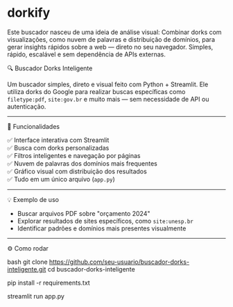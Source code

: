 # dorkify
Este buscador nasceu de uma ideia de análise visual: Combinar dorks com visualizações, como nuvem de palavras e distribuição de domínios, para gerar insights rápidos sobre a web — direto no seu navegador. Simples, rápido, escalável e sem dependência de APIs externas.

 🔍 Buscador Dorks Inteligente

Um buscador simples, direto e visual feito com Python + Streamlit. Ele utiliza dorks do Google para realizar buscas específicas como `filetype:pdf`, `site:gov.br` e muito mais — sem necessidade de API ou autenticação.

___

 🚀 Funcionalidades

✅ Interface interativa com Streamlit  
✅ Busca com dorks personalizadas  
✅ Filtros inteligentes e navegação por páginas  
✅ Nuvem de palavras dos domínios mais frequentes  
✅ Gráfico visual com distribuição dos resultados  
✅ Tudo em um único arquivo (`app.py`)

___

 💡 Exemplo de uso

- Buscar arquivos PDF sobre "orçamento 2024"
- Explorar resultados de sites específicos, como `site:unesp.br`
- Identificar padrões e domínios mais presentes visualmente

___

 ⚙️ Como rodar

bash
git clone https://github.com/seu-usuario/buscador-dorks-inteligente.git
cd buscador-dorks-inteligente

pip install -r requirements.txt

streamlit run app.py
